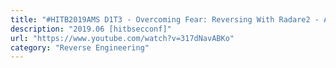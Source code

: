 ```yaml
---
title: "#HITB2019AMS D1T3 - Overcoming Fear: Reversing With Radare2 - Arnau Gamez Montolio"
description: "2019.06 [hitbsecconf]"
url: "https://www.youtube.com/watch?v=317dNavABKo"
category: "Reverse Engineering"
---
```

